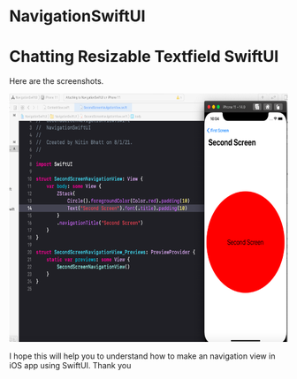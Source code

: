 # NavigationSwiftUI

# Chatting Resizable Textfield SwiftUI

Here are the screenshots.

<img src="navigation.png" width="750" height="450">


I hope this will help you to understand how to make an navigation view in iOS app using SwiftUI. Thank you
